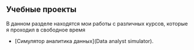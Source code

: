 ## Учебные проекты

В данном разделе находятся мои работы с различных курсов, которые я проходил в свободное время

- [Симулятор аналитика данных](Data analyst simulator). 